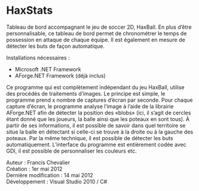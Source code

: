 HaxStats
========

Tableau de bord accompagnant le jeu de soccer 2D, HaxBall. En plus d’être personnalisable, ce tableau de bord permet de chronométrer le temps de possession en attaque de chaque équipe. Il est également en mesure de détecter les buts de façon automatique.

Installations nécessaires :

- Microsoft .NET Framework
- AForge.NET Framework (déjà inclus)

Ce programme qui est complètement indépendant du jeu HaxBall, utilise des procédés de traitements d’images. Le principe est simple, le programme prend x nombre de captures d’écran par seconde. Pour chaque capture d’écran, le programme analyse l’image à l’aide de la librairie AForge.NET afin de détecter la position des «blobs» (ici, il s’agit de cercles étant donné que les joueurs, la balle ainsi que les poteaux en sont tous). À partir de ses informations, il est possible de savoir dans quel territoire se situe la balle en détectant si celle-ci se trouve à la droite ou à la gauche des poteaux. Par la même technique, il est possible de détecter les buts automatiquement. L’interface du programme est entièrement codée avec GDI, il est possible de personnaliser les couleurs etc.

Auteur : Francis Chevalier<br />
Création : 1er mai 2012<br />
Dernière modification : 14 mai 2012<br />
Développement : Visual Studio 2010 / C#
